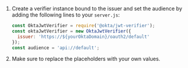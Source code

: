 1. Create a verifier instance bound to the issuer and set the audience by adding the following lines to your `server.js`:

   ```js
   const OktaJwtVerifier = require('@okta/jwt-verifier');
   const oktaJwtVerifier = new OktaJwtVerifier({
     issuer: 'https://${yourOktaDomain}/oauth2/default'
   });
   const audience = 'api://default';
   ```

2. Make sure to replace the placeholders with your own values.
